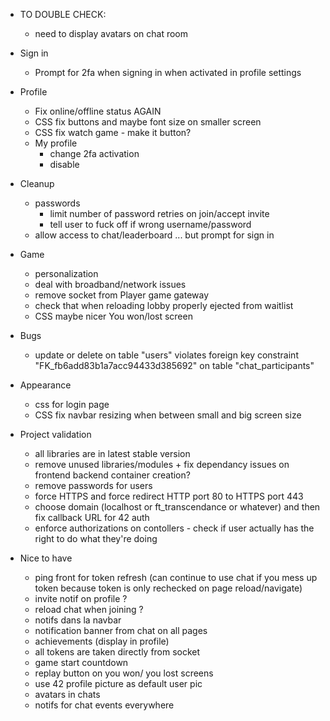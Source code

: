 - TO DOUBLE CHECK:

  - need to display avatars on chat room

- Sign in

  - Prompt for 2fa when signing in when activated in profile settings

- Profile

  - Fix online/offline status AGAIN
  - CSS fix buttons and maybe font size on smaller screen
  - CSS fix watch game - make it button?
  - My profile
    - change 2fa activation
    - disable

- Cleanup

  - passwords
    - limit number of password retries on join/accept invite
    - tell user to fuck off if wrong username/password
  - allow access to chat/leaderboard ... but prompt for sign in

- Game

  - personalization
  - deal with broadband/network issues
  - remove socket from Player game gateway
  - check that when reloading lobby properly ejected from waitlist
  - CSS maybe nicer You won/lost screen

- Bugs

  - update or delete on table \"users\" violates foreign key constraint \"FK_fb6add83b1a7acc94433d385692\" on table \"chat_participants\"

- Appearance

  - css for login page
  - CSS fix navbar resizing when between small and big screen size

- Project validation

  - all libraries are in latest stable version
  - remove unused libraries/modules + fix dependancy issues on frontend backend container creation?
  - remove passwords for users
  - force HTTPS and force redirect HTTP port 80 to HTTPS port 443
  - choose domain (localhost or ft_transcendance or whatever) and then fix callback URL for 42 auth
  - enforce authorizations on contollers - check if user actually has the right to do what they're doing

- Nice to have
  - ping front for token refresh (can continue to use chat if you mess up token because token is only rechecked on page reload/navigate)
  - invite notif on profile ?
  - reload chat when joining ?
  - notifs dans la navbar
  - notification banner from chat on all pages
  - achievements (display in profile)
  - all tokens are taken directly from socket
  - game start countdown
  - replay button on you won/ you lost screens
  - use 42 profile picture as default user pic
  - avatars in chats
  - notifs for chat events everywhere
